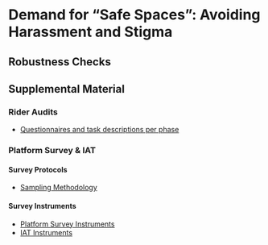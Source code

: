 # Demand for “Safe Spaces”: Avoiding Harassment and Stigma

## Robustness Checks

## Supplemental Material

### Rider Audits
- [Questionnaires and task descriptions per phase](https://github.com/worldbank/rio-safe-space/blob/master/Supplemental%20Material/Rider%20audits/Questionnaire.md)

### Platform Survey & IAT

#### Survey Protocols
- [Sampling Methodology](https://github.com/worldbank/rio-safe-space/blob/master/Supplemental%20Material/Platform%20survey/Survey%20protocols/Sampling%20methodology.md)

#### Survey Instruments
- [Platform Survey Instruments](https://github.com/worldbank/rio-safe-space/tree/master/Supplemental%20Material/Platform%20survey/Survey%20instruments/Platform%20suvey%20questionnaire)
- [IAT Instruments](https://github.com/worldbank/rio-safe-space/blob/master/Supplemental%20Material/Platform%20survey/Survey%20instruments/IAT%20Instrument.md)



